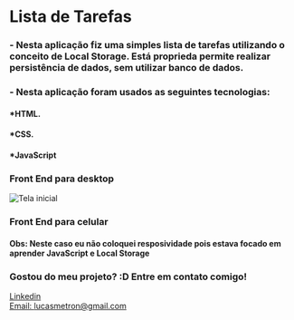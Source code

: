 # Lista de Tarefas

### - Nesta aplicação fiz uma simples lista de tarefas utilizando o conceito de Local Storage. Está proprieda permite realizar persistência de dados, sem utilizar banco de dados.   

### - Nesta aplicação foram usados as seguintes tecnologias:

#### *HTML.
#### *CSS.
#### *JavaScript

### Front End para desktop
![Tela inicial](images/desafio.gif)

### Front End para celular
#### Obs: Neste caso eu não coloquei resposividade pois estava focado em aprender JavaScript e Local Storage


### Gostou do meu projeto? :D Entre em contato comigo! 
[Linkedin](https://www.linkedin.com/in/lucas-rosa-058683102/) <br/>
[Email: lucasmetron@gmail.com](mailto:lucasmetron@gmail.com)
